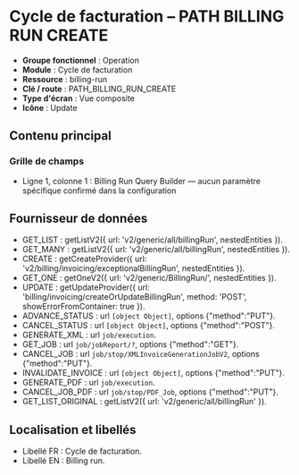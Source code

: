 # Cycle de facturation – PATH BILLING RUN CREATE

- **Groupe fonctionnel** : Operation
- **Module** : Cycle de facturation
- **Ressource** : billing-run
- **Clé / route** : PATH_BILLING_RUN_CREATE
- **Type d'écran** : Vue composite
- **Icône** : Update

## Contenu principal
### Grille de champs
- Ligne 1, colonne 1 : Billing Run Query Builder — aucun paramètre spécifique confirmé dans la configuration

## Fournisseur de données
- GET_LIST : getListV2({
  url: 'v2/generic/all/billingRun',
  nestedEntities
}).
- GET_MANY : getListV2({
  url: 'v2/generic/all/billingRun',
  nestedEntities
}).
- CREATE : getCreateProvider({
  url: 'v2/billing/invoicing/exceptionalBillingRun',
  nestedEntities
}).
- GET_ONE : getOneV2({
  url: 'v2/generic/BillingRun/',
  nestedEntities
}).
- UPDATE : getUpdateProvider({
  url: 'billing/invoicing/createOrUpdateBillingRun',
  method: 'POST',
  showErrorFromContainer: true
}).
- ADVANCE_STATUS : url `[object Object]`, options {"method":"PUT"}.
- CANCEL_STATUS : url `[object Object]`, options {"method":"POST"}.
- GENERATE_XML : url `job/execution`.
- GET_JOB : url `job/jobReport/?`, options {"method":"GET"}.
- CANCEL_JOB : url `job/stop/XMLInvoiceGenerationJobV2`, options {"method":"PUT"}.
- INVALIDATE_INVOICE : url `[object Object]`, options {"method":"PUT"}.
- GENERATE_PDF : url `job/execution`.
- CANCEL_JOB_PDF : url `job/stop/PDF_Job`, options {"method":"PUT"}.
- GET_LIST_ORIGINAL : getListV2({
  url: 'v2/generic/all/billingRun'
}).

## Localisation et libellés
- Libellé FR : Cycle de facturation.
- Libellé EN : Billing run.